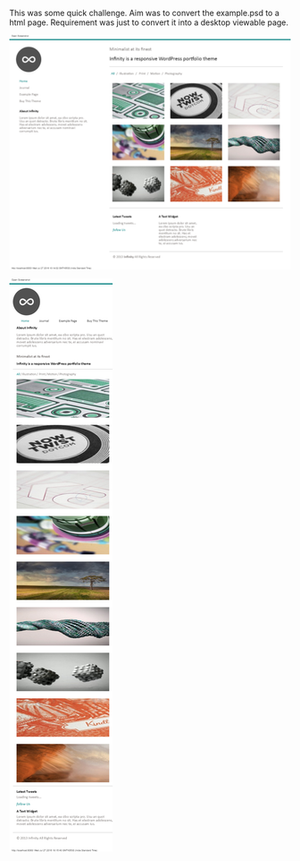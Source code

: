 This was some quick challenge. 
Aim was to convert the example.psd to a html page.
Requirement was just to convert it into a desktop viewable page.

![Alt text](screenshots/Infinity.png?raw=true )

![Alt text](screenshots/Infinity2.png?raw=true )
